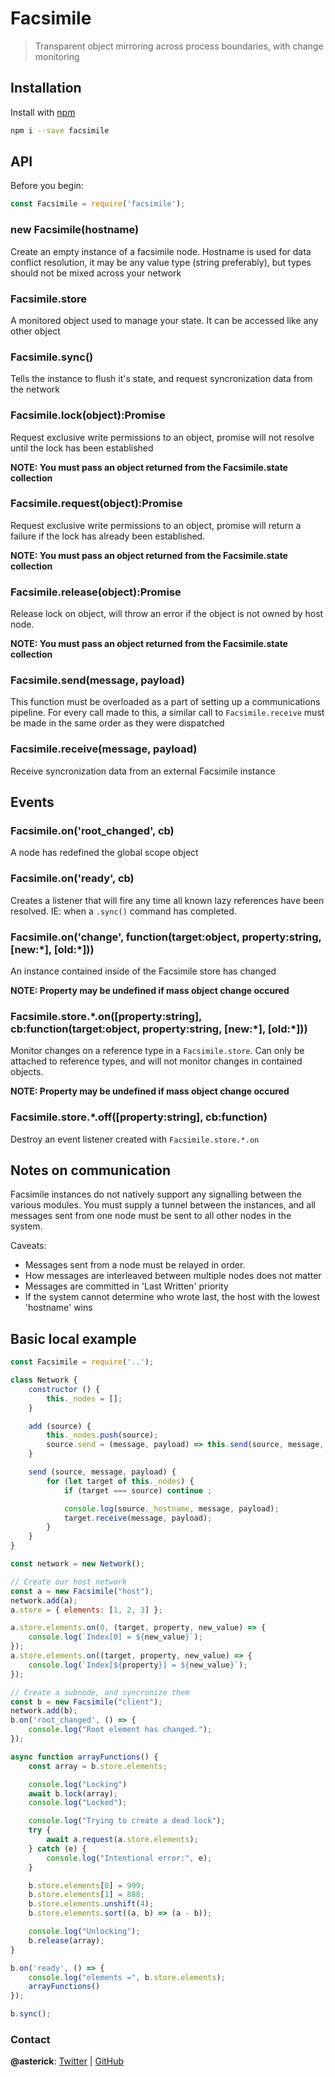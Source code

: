 # Facsimile

> Transparent object mirroring across process boundaries, with change monitoring

## Installation

Install with [npm](https://www.npmjs.com/)

```sh
npm i --save facsimile
```

## API

Before you begin:

```js
const Facsimile = require('facsimile');
```

### new Facsimile(hostname)

Create an empty instance of a facsimile node.  Hostname is used for data conflict resolution, 
it may be any value type (string preferably), but types should not be mixed across your network

### Facsimile.store

A monitored object used to manage your state.  It can be accessed like any other object

### Facsimile.sync()

Tells the instance to flush it's state, and request syncronization data from the network

### Facsimile.lock(object):Promise

Request exclusive write permissions to an object, promise will not resolve until the lock has
been established

**NOTE: You must pass an object returned from the Facsimile.state collection**

### Facsimile.request(object):Promise

Request exclusive write permissions to an object, promise will return a failure if the lock has
already been established.

**NOTE: You must pass an object returned from the Facsimile.state collection**

### Facsimile.release(object):Promise

Release lock on object, will throw an error if the object is not owned by host node.

**NOTE: You must pass an object returned from the Facsimile.state collection**

### Facsimile.send(message, payload)

This function must be overloaded as a part of setting up a communications pipeline.  For every
call made to this, a similar call to `Facsimile.receive` must be made in the same order as they
were dispatched

### Facsimile.receive(message, payload)

Receive syncronization data from an external Facsimile instance

## Events

### Facsimile.on('root_changed', cb)

A node has redefined the global scope object

### Facsimile.on('ready', cb)

Creates a listener that will fire any time all known lazy references have been resolved.
IE: when a `.sync()` command has completed.

### Facsimile.on('change', function(target:object, property:string, \[new:\*\],  \[old:\*\]))

An instance contained inside of the Facsimile store has changed

**NOTE: Property may be undefined if mass object change occured**

### Facsimile.store.\*.on([property:string], cb:function(target:object, property:string, \[new:\*\],  \[old:\*\]))

Monitor changes on a reference type in a `Facsimile.store`.  Can only be attached to
reference types, and will not monitor changes in contained objects.

**NOTE: Property may be undefined if mass object change occured**

### Facsimile.store.\*.off([property:string], cb:function)

Destroy an event listener created with `Facsimile.store.*.on`

## Notes on communication

Facsimile instances do not natively support any signalling between the various modules.
You must supply a tunnel between the instances, and all messages sent from one 
node must be sent to all other nodes in the system.

Caveats:
* Messages sent from a node must be relayed in order.
* How messages are interleaved between multiple nodes does not matter
* Messages are committed in 'Last Written' priority
* If the system cannot determine who wrote last, the host with the lowest 'hostname' wins

## Basic local example

```js
const Facsimile = require('..');

class Network {
	constructor () {
		this._nodes = [];
	}

	add (source) {
		this._nodes.push(source);
		source.send = (message, payload) => this.send(source, message, payload);
	}

	send (source, message, payload)	{
		for (let target of this._nodes) {
			if (target === source) continue ;

			console.log(source._hostname, message, payload);
			target.receive(message, payload);
		}
	}
}

const network = new Network();

// Create our host network
const a = new Facsimile("host");
network.add(a);
a.store = { elements: [1, 2, 3] };

a.store.elements.on(0, (target, property, new_value) => {
	console.log(`Index[0] = ${new_value}`);
});
a.store.elements.on((target, property, new_value) => {
	console.log(`Index[${property}] = ${new_value}`);
});

// Create a subnode, and syncronize them
const b = new Facsimile("client");
network.add(b);
b.on('root_changed', () => {
	console.log("Root element has changed.");
});

async function arrayFunctions() {
	const array = b.store.elements;

	console.log("Locking")
	await b.lock(array);
	console.log("Locked");

	console.log("Trying to create a dead lock");
	try {
		await a.request(a.store.elements);
	} catch (e) {
		console.log("Intentional error:", e);
	}

	b.store.elements[0] = 999;
	b.store.elements[1] = 888;
	b.store.elements.unshift(4);
	b.store.elements.sort((a, b) => (a - b));

	console.log("Unlocking");
	b.release(array);
}

b.on('ready', () => {
	console.log("elements =", b.store.elements);
	arrayFunctions()
});

b.sync();
```

### Contact

**@asterick**: [Twitter](https://twitter.com/asterick) | [GitHub](https://github.com/asterick)
